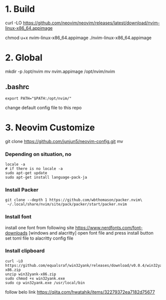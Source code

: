 # 1. Build
curl -LO https://github.com/neovim/neovim/releases/latest/download/nvim-linux-x86_64.appimage

chmod u+x nvim-linux-x86_64.appimage
./nvim-linux-x86_64.appimage


# 2. Global
mkdir -p /opt/nvim
mv nvim.appimage /opt/nvim/nvim
## .bashrc
```
export PATH="$PATH:/opt/nvim/"
```
change default config file to this repo
# 3. Neovim Customize
git clone https://github.com/junjun5/neovim-config.git
mv 
### Depending on situation, no 
```
locale -a
# if there is no locale -a
sudo apt-get update
sudo apt-get install language-pack-ja
```
### Install Packer
```
git clone --depth 1 https://github.com/wbthomason/packer.nvim\
 ~/.local/share/nvim/site/pack/packer/start/packer.nvim
```
### Install font
install one font from following site
https://www.nerdfonts.com/font-downloads
[windows and alacritty]
open font file and press install button
set toml file to alacritty config file

### Install clipboard
```
curl -LO https://github.com/equalsraf/win32yank/releases/download/v0.0.4/win32yank-x86.zip
unzip win32yank-x86.zip
sudo chmod +x win32yank.exe
sudo cp win32yank.exe /usr/local/bin
```
follow belo link
https://qiita.com/hwatahik/items/32279372ea7182d75677
